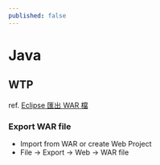 ```yaml
---
published: false
---
```


# Java

## WTP
ref. [Eclipse 匯出 WAR 檔](http://rojerchen.blogspot.tw/2013/02/exporting-web-archive-war-files-in.html)

### Export WAR file
* Import from WAR or create Web Project
* File -> Export -> Web -> WAR file

